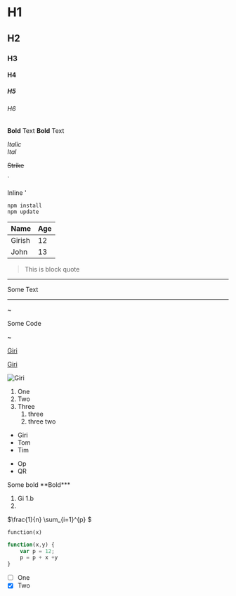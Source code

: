 # H1
## H2
### H3
#### H4
##### H5
###### H6

**Bold** Text
__Bold__ Text

*Italic*  
_Ital_

~~Strike~~

` <p> Inline
'

~~~
npm install
npm update
~~~

| Name   | Age |
| ------ | --- |
| Girish | 12  |
| John   | 13  |

> This is block quote

---
Some Text
___

~<p> Some Code </p>~

[Giri](https://girishuppal.com)

[Giri](https://girishuppal.com "abcd")

![Giri](https://girishuppal.com/wp-content/uploads/2022/08/logo-girish-uppal-white-130x69.png)

1. One
2. Two
3. Three
    1. three
    2. three two

- Giri
- Tom
- Tim

* Op
* QR

Some bold \*\*Bold***

1. Gi
1.b
1.

$\frac{1}{n} \sum_{i=1}^{p} $ 








```
function(x)
```

``` javascript
function(x,y) {
    var p = 12;
    p = p + x +y
}
```

* [ ] One
* [x] Two